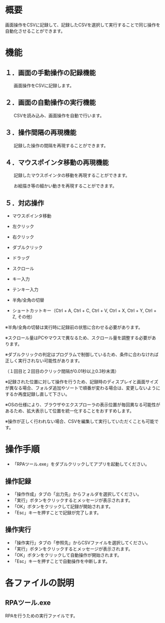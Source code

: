 # 概要
画面操作をCSVに記録して、記録したCSVを選択して実行することで同じ操作を自動化させることができます。<br>

# 機能
## １．画面の手動操作の記録機能

　　画面操作をCSVに記録します。<br>

## ２．画面の自動操作の実行機能

　　CSVを読み込み、画面操作を自動で行います。<br>

## ３．操作間隔の再現機能

　　記録した操作の間隔を再現することができます。<br>

## ４．マウスポインタ移動の再現機能

　　記録したマウスポインタの移動を再現することができます。<br>

　　お絵描き等の細かい動きを再現することができます。<br>

## ５．対応操作

* マウスポインタ移動

* 左クリック

* 右クリック

* ダブルクリック

* ドラッグ

* スクロール

* キー入力

* テンキー入力

* 半角/全角の切替

* ショートカットキー（Ctrl + A, Ctrl + C, Ctrl + V, Ctrl + X, Ctrl + Y, Ctrl + Z, その他）

※半角/全角の切替は実行時に記録前の状態に合わせる必要があります。<br>

※スクロール量はPCやマウスで異なるため、スクロール量を調整する必要があります。<br>

※ダブルクリックの判定はプログラムで制御しているため、条件に合わなければ正しく実行されない可能性があります。<br>

（１回目と２回目のクリック間隔が0.01秒以上0.3秒未満）<br>

※記録された位置に対して操作を行うため、記録時のディスプレイと画面サイズが異なる場合、フォルダ追加やソートで順番が変わる場合は、変更しないようにするか再度記録し直して下さい。<br>

※OSの仕様により、ブラウザやエクスプローラの表示位置が毎回異なる可能性があるため、拡大表示して位置を統一化することをおすすめします。<br>

※操作が正しく行われない場合、CSVを編集して実行していただくことも可能です。<br>


# 操作手順
* 「RPAツール.exe」をダブルクリックしてアプリを起動してください。<br>
## 操作記録
* 「操作作成」タブの「出力先」からフォルダを選択してください。<br>
* 「実行」ボタンをクリックするとメッセージが表示されます。<br>
* 「OK」ボタンをクリックして記録が開始されます。<br>
* 「Esc」キーを押すことで記録が完了します。<br>
## 操作実行
* 「操作実行」タブの「参照先」からCSVファイルを選択してください。<br>
* 「実行」ボタンをクリックするとメッセージが表示されます。<br>
* 「OK」ボタンをクリックして自動操作が開始されます。<br>
* 「Esc」キーを押すことで自動操作を中断します。<br>

# 各ファイルの説明
## RPAツール.exe
RPAを行うための実行ファイルです。<br>

